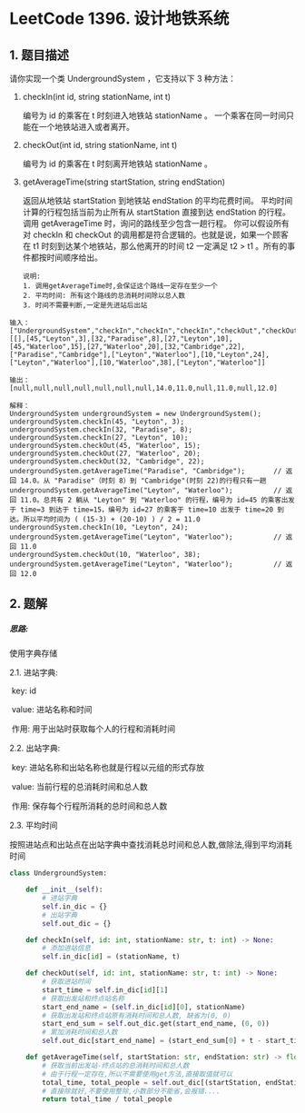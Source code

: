 # LeetCode 1396. 设计地铁系统

## 1. 题目描述

请你实现一个类 UndergroundSystem ，它支持以下 3 种方法：

1. checkIn(int id, string stationName, int t)

   编号为 id 的乘客在 t 时刻进入地铁站 stationName 。
   一个乘客在同一时间只能在一个地铁站进入或者离开。

2. checkOut(int id, string stationName, int t)

   编号为 id 的乘客在 t 时刻离开地铁站 stationName 。

3. getAverageTime(string startStation, string endStation) 

   返回从地铁站 startStation 到地铁站 endStation 的平均花费时间。
   平均时间计算的行程包括当前为止所有从 startStation 直接到达 endStation 的行程。
   调用 getAverageTime 时，询问的路线至少包含一趟行程。
   你可以假设所有对 checkIn 和 checkOut 的调用都是符合逻辑的。也就是说，如果一个顾客在 t1 时刻到达某个地铁站，那么他离开的时间 t2 一定满足 t2 > t1 。所有的事件都按时间顺序给出。

   ```
   说明:
   1. 调用getAverageTime时,会保证这个路线一定存在至少一个
   2. 平均时间: 所有这个路线的总消耗时间除以总人数
   3. 时间不需要判断,一定是先进站后出站
   ```

   

```
输入：
["UndergroundSystem","checkIn","checkIn","checkIn","checkOut","checkOut","checkOut","getAverageTime","getAverageTime","checkIn","getAverageTime","checkOut","getAverageTime"]
[[],[45,"Leyton",3],[32,"Paradise",8],[27,"Leyton",10],[45,"Waterloo",15],[27,"Waterloo",20],[32,"Cambridge",22],["Paradise","Cambridge"],["Leyton","Waterloo"],[10,"Leyton",24],["Leyton","Waterloo"],[10,"Waterloo",38],["Leyton","Waterloo"]]

输出：
[null,null,null,null,null,null,null,14.0,11.0,null,11.0,null,12.0]

解释：
UndergroundSystem undergroundSystem = new UndergroundSystem();
undergroundSystem.checkIn(45, "Leyton", 3);
undergroundSystem.checkIn(32, "Paradise", 8);
undergroundSystem.checkIn(27, "Leyton", 10);
undergroundSystem.checkOut(45, "Waterloo", 15);
undergroundSystem.checkOut(27, "Waterloo", 20);
undergroundSystem.checkOut(32, "Cambridge", 22);
undergroundSystem.getAverageTime("Paradise", "Cambridge");       // 返回 14.0。从 "Paradise"（时刻 8）到 "Cambridge"(时刻 22)的行程只有一趟
undergroundSystem.getAverageTime("Leyton", "Waterloo");          // 返回 11.0。总共有 2 躺从 "Leyton" 到 "Waterloo" 的行程，编号为 id=45 的乘客出发于 time=3 到达于 time=15，编号为 id=27 的乘客于 time=10 出发于 time=20 到达。所以平均时间为 ( (15-3) + (20-10) ) / 2 = 11.0
undergroundSystem.checkIn(10, "Leyton", 24);
undergroundSystem.getAverageTime("Leyton", "Waterloo");          // 返回 11.0
undergroundSystem.checkOut(10, "Waterloo", 38);
undergroundSystem.getAverageTime("Leyton", "Waterloo");          // 返回 12.0
```

## 2. 题解

##### 思路:

使用字典存储

2.1. 进站字典:

​	key: id

​	value: 进站名称和时间

​	作用: 用于出站时获取每个人的行程和消耗时间

2.2. 出站字典: 

​	key: 进站名称和出站名称也就是行程以元组的形式存放

​	value: 当前行程的总消耗时间和总人数

​	作用: 保存每个行程所消耗的总时间和总人数

2.3. 平均时间

​	按照进站点和出站点在出站字典中查找消耗总时间和总人数,做除法,得到平均消耗时间

```python
class UndergroundSystem:

    def __init__(self):
        # 进站字典
        self.in_dic = {}
        # 出站字典
        self.out_dic = {}

    def checkIn(self, id: int, stationName: str, t: int) -> None:
        # 添加进站信息
        self.in_dic[id] = (stationName, t)

    def checkOut(self, id: int, stationName: str, t: int) -> None:
        # 获取进站时间
        start_time = self.in_dic[id][1]
        # 获取出发站和终点站名称
        start_end_name = (self.in_dic[id][0], stationName)
        # 获取出发站和终点站原有消耗时间和总人数, 缺省为(0, 0)
        start_end_sum = self.out_dic.get(start_end_name, (0, 0))
        # 累加消耗时间和总人数
        self.out_dic[start_end_name] = (start_end_sum[0] + t - start_time, start_end_sum[1] + 1)

    def getAverageTime(self, startStation: str, endStation: str) -> float:
        # 获取当前出发站-终点站的总消耗时间和总人数
        # 由于行程一定存在,所以不需要使用get方法,直接取值就可以
        total_time, total_people = self.out_dic[(startStation, endStation)]
        # 直接除就好,不要使用整除,小数部分不能省,会报错....
        return total_time / total_people
```

